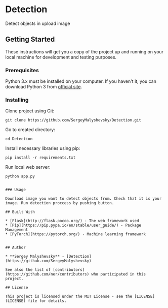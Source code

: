 # Detection
Detect objects in upload image

## Getting Started

These instructions will get you a copy of the project up and running on your local machine for development and testing purposes.

### Prerequisites

Python 3.x must be installed on your computer. If you haven't it, you can download Python 3 from [official site](https://www.python.org/downloads/).

### Installing

Clone project using Git:

```
git clone https://github.com/SergeyMalyshevsky/Detection.git
```

Go to created directory:

```
cd Detection
```

Install necessary libraries using pip:

```
pip install -r requirements.txt
```

Run local web server:

```
python app.py


### Usage

Download image you want to detect objects from. Check that it is your image. Run detection proccess by pushing button.

## Built With

* [Flask](http://flask.pocoo.org/) - The web framework used
* [Pip](https://pip.pypa.io/en/stable/user_guide/) - Package Management
* [PyTorch](https://pytorch.org/) - Machine learning framework


## Author

* **Sergey Malyshevsky** - [Detection](https://github.com/SergeyMalyshevsky)

See also the list of [contributors](https://github.com/ner/contributors) who participated in this project.

## License

This project is licensed under the MIT License - see the [LICENSE](LICENSE) file for details.

